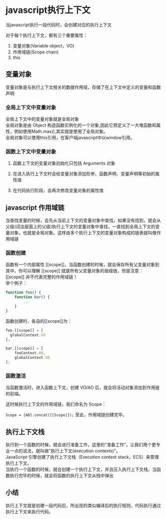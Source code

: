 # javascript执行上下文
当javascript执行一段代码时，会创建对应的执行上下文<br/>

对于每个执行上下文，都有三个重要属性：<br/>
1. 变量对象(Variable object，VO)
2. 作用域链(Scope chain)
3. this

## 变量对象
变量对象是与执行上下文相关的数据作用域，存储了在上下文中定义的变量和函数声明

### 全局上下文中变量对象
全局上下文中的变量对象就是全局对象<br/>
全局对象是由 Object 构造函数实例化的一个对象,因此它预定义了一大堆函数和属性，例如使用Math.max(),其实就是使用了全局对象。<br/>
全局对象可以使用this引用，在客户端javascript中以window引用。


### 函数上下文中变量对象
1. 函数上下文的变量对象初始化只包括 Arguments 对象

2. 在进入执行上下文时会给变量对象添加形参、函数声明、变量声明等初始的属性值

3. 在代码执行阶段，会再次修改变量对象的属性值

## javascript 作用域链
当查找变量的时候，会先从当前上下文的变量对象中查找，如果没有找到，就会从父级(词法层面上的父级)执行上下文的变量对象中查找，一直找到全局上下文的变量对象，也就是全局对象。这样由多个执行上下文的变量对象构成的链表就叫做作用域链

### 函数创建
函数有一个内部属性 [[scope]]，当函数创建的时候，就会保存所有父变量对象到其中，你可以理解 [[scope]] 就是所有父变量对象的层级链，但是注意：[[scope]] 并不代表完整的作用域链！<br/>
举个例子：
```js
function foo() {
    function bar() {
        ...
    }
}
```
函数创建时，各自的[[scope]]为：
```js
foo.[[scope]] = [
  globalContext.VO
];

bar.[[scope]] = [
    fooContext.AO,
    globalContext.VO
];
```

### 函数激活
当函数激活时，进入函数上下文，创建 VO/AO 后，就会将活动对象添加到作用链的前端。<br/>

这时候执行上下文的作用域链，我们命名为 Scope：<br/>

```Scope = [AO].concat([[Scope]]);```
至此，作用域链创建完毕。

## 执行上下文栈
执行到一个函数的时候，就会进行准备工作，这里的“准备工作”，让我们用个更专业一点的说法，就叫做"执行上下文(execution contexts)"。<br/>
JavaScript 引擎创建了执行上下文栈（Execution context stack，ECS）来管理执行上下文。<br/>
当执行一个函数的时候，就会创建一个执行上下文，并且压入执行上下文栈，当函数执行完毕的时候，就会将函数的执行上下文从栈中弹出

## 小结
执行上下文就是创建一段代码后，所出现的类似编译后的执行规则，代码执行通过执行上下文来执行代码。
